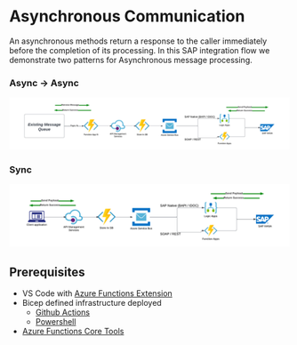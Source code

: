 <!-- ABOUT THE PROJECT -->
# Asynchronous  Communication

An asynchronous methods return a response to the caller immediately before the completion of its processing. In this SAP integration flow we demonstrate two patterns for Asynchronous message processing. 

### Async -> Async
   
![Message Trigger](https://github.com/ms-us-rcg-app-innovation/sap-integration-landing-zone-accelerator-dev/blob/main/diagrams/messageTrigger.png)
### Sync 
   
![Asunc Trigger](https://github.com/ms-us-rcg-app-innovation/sap-integration-landing-zone-accelerator-dev/blob/main/diagrams/asyncTrigger.png)

## Prerequisites

+ VS Code with [Azure Functions Extension](https://code.visualstudio.com/docs/azure/extensions)
+ Bicep defined infrastructure deployed
  + [Github Actions](https://github.com/ms-us-rcg-app-innovation/sap-integration-landing-zone-accelerator-dev/blob/main/docs/githubREADME.md)
  + [Powershell](https://github.com/ms-us-rcg-app-innovation/sap-integration-landing-zone-accelerator-dev/blob/main/docs/powershellREADME.md)
+ [Azure Functions Core Tools](https://learn.microsoft.com/en-us/azure/azure-functions/functions-run-local?tabs=v4%2Cwindows%2Ccsharp%2Cportal%2Cbash#v2)